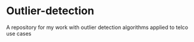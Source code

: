 # Outlier-detection
A repository for my work with outlier detection algorithms applied to telco use cases
